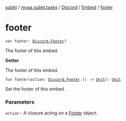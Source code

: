 [subkt](../../../index.md) / [myaa.subkt.tasks](../../index.md) / [Discord](../index.md) / [Embed](index.md) / [footer](./footer.md)

# footer

`var footer: `[`Discord.Footer`](../-footer/index.md)`?`

The footer of this embed.

**Getter**

The footer of this embed.

`fun footer(action: `[`Discord.Footer`](../-footer/index.md)`.() -> `[`Unit`](https://kotlinlang.org/api/latest/jvm/stdlib/kotlin/-unit/index.html)`): `[`Unit`](https://kotlinlang.org/api/latest/jvm/stdlib/kotlin/-unit/index.html)

Set the footer of this embed.

### Parameters

`action` - A closure acting on a [Footer](../-footer/index.md) object.